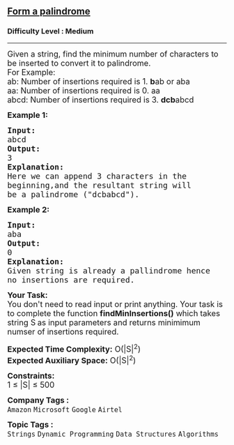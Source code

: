<h2><a href="https://www.geeksforgeeks.org/problems/form-a-palindrome2544/1?page=1&sprint=93d672753b74440c7427214c8ebf866d&sortBy=accuracy">Form a palindrome</a></h2><h3>Difficulty Level : Medium</h3><hr><div class="problems_problem_content__Xm_eO"><p><span style="font-size:18px">Given a string, find the minimum number of characters to be inserted to convert it to palindrome.<br>
For Example:<br>
ab: Number of insertions required is 1.&nbsp;<strong>b</strong>ab or aba<br>
aa: Number of insertions required is 0. aa<br>
abcd: Number of insertions required is 3.&nbsp;<strong>dcb</strong>abcd</span></p>

<p><span style="font-size:18px"><strong>Example 1:</strong></span></p>

<pre><span style="font-size:18px"><strong>Input:</strong>
abcd</span>
<span style="font-size:18px"><strong>Output:</strong>
3</span>
<span style="font-size:18px"><strong>Explanation:
</strong>Here we can append 3 characters in the 
beginning,and the resultant string will 
be a palindrome ("dcbabcd").</span></pre>

<p><span style="font-size:18px"><strong>Example 2:</strong></span></p>

<pre><span style="font-size:18px"><strong>Input:</strong>
aba</span>
<span style="font-size:18px"><strong>Output:</strong>
0</span>
<span style="font-size:18px"><strong>Explanation:</strong>
Given string is already a pallindrome hence
no insertions are required.</span></pre>

<p><span style="font-size:18px"><strong>Your Task:&nbsp;&nbsp;</strong><br>
You don't need to read input or print anything. Your task is to complete the function <strong>findMinInsertions()</strong>&nbsp;which takes string S<strong> </strong>as input parameters&nbsp;and returns minimimum numser of insertions required.</span></p>

<p><span style="font-size:18px"><strong>Expected Time Complexity:</strong> O(|S|<sup>2</sup>)<br>
<strong>Expected Auxiliary Space:</strong> O(|S|<sup>2</sup>)</span></p>

<p><span style="font-size:18px"><strong>Constraints:</strong><br>
1 ≤ |S| ≤ 500</span></p>
</div><p><span style=font-size:18px><strong>Company Tags : </strong><br><code>Amazon</code>&nbsp;<code>Microsoft</code>&nbsp;<code>Google</code>&nbsp;<code>Airtel</code>&nbsp;<br><p><span style=font-size:18px><strong>Topic Tags : </strong><br><code>Strings</code>&nbsp;<code>Dynamic Programming</code>&nbsp;<code>Data Structures</code>&nbsp;<code>Algorithms</code>&nbsp;
